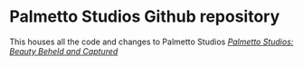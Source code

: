 # Palmetto Studios Github repository

This houses all the code and changes to Palmetto Studios
[*Palmetto Studios:
Beauty Beheld and Captured*](https://pstudios.herokuapp.com/)

